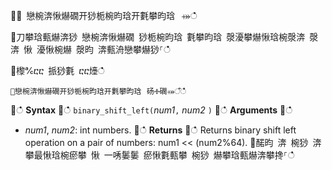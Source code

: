 ਍⌀ 戀椀渀愀爀礀开猀栀椀昀琀开氀攀昀琀⠀⤀ഀഀ
਍刀攀琀甀爀渀猀 戀椀渀愀爀礀 猀栀椀昀琀 氀攀昀琀 漀瀀攀爀愀琀椀漀渀 漀渀 愀 瀀愀椀爀 漀昀 渀甀洀戀攀爀猀⸀ഀഀ
਍㰀℀ⴀⴀ 挀猀氀 ⴀⴀ㸀ഀഀ
```਍戀椀渀愀爀礀开猀栀椀昀琀开氀攀昀琀⠀砀Ⰰ礀⤀ऀഀഀ
```਍ഀഀ
**Syntax**਍ഀഀ
`binary_shift_left(`*num1*`,` *num2* `)`਍ഀഀ
**Arguments**਍ഀഀ
* *num1*, *num2*: int numbers.਍ഀഀ
**Returns**਍ഀഀ
Returns binary shift left operation on a pair of numbers: num1 << (num2%64).਍䤀昀 渀 椀猀 渀攀最愀琀椀瘀攀 愀 一唀䰀䰀 瘀愀氀甀攀 椀猀 爀攀琀甀爀渀攀搀⸀ഀഀ
